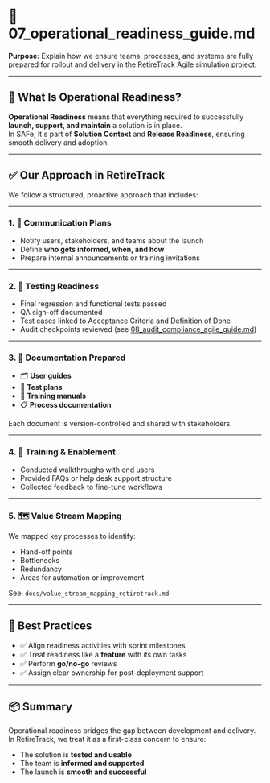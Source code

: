 # 🚀 07_operational_readiness_guide.md  
**Purpose:** Explain how we ensure teams, processes, and systems are fully prepared for rollout and delivery in the RetireTrack Agile simulation project.

---

## 🎯 What Is Operational Readiness?

**Operational Readiness** means that everything required to successfully **launch, support, and maintain** a solution is in place.  
In SAFe, it's part of **Solution Context** and **Release Readiness**, ensuring smooth delivery and adoption.

---

## ✅ Our Approach in RetireTrack

We follow a structured, proactive approach that includes:

---

### 1. 📢 Communication Plans

- Notify users, stakeholders, and teams about the launch  
- Define **who gets informed, when, and how**  
- Prepare internal announcements or training invitations

---

### 2. 🧪 Testing Readiness

- Final regression and functional tests passed  
- QA sign-off documented  
- Test cases linked to Acceptance Criteria and Definition of Done  
- Audit checkpoints reviewed (see [08_audit_compliance_agile_guide.md](08_audit_compliance_agile_guide.md))

---

### 3. 📘 Documentation Prepared

- 🗂️ **User guides**  
- 🧪 **Test plans**  
- 📝 **Training manuals**  
- 📋 **Process documentation**  

Each document is version-controlled and shared with stakeholders.

---

### 4. 👥 Training & Enablement

- Conducted walkthroughs with end users  
- Provided FAQs or help desk support structure  
- Collected feedback to fine-tune workflows  

---

### 5. 🗺️ Value Stream Mapping

We mapped key processes to identify:

- Hand-off points  
- Bottlenecks  
- Redundancy  
- Areas for automation or improvement  

See: `docs/value_stream_mapping_retiretrack.md`

---

## 🧠 Best Practices

- ✅ Align readiness activities with sprint milestones  
- ✅ Treat readiness like a **feature** with its own tasks  
- ✅ Perform **go/no-go** reviews  
- ✅ Assign clear ownership for post-deployment support  

---

## 📦 Summary

Operational readiness bridges the gap between development and delivery.  
In RetireTrack, we treat it as a first-class concern to ensure:

- The solution is **tested and usable**  
- The team is **informed and supported**  
- The launch is **smooth and successful**
 
